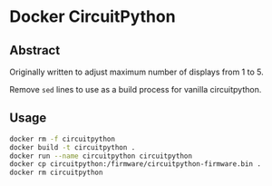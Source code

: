 # Docker CircuitPython

## Abstract

Originally written to adjust maximum number of displays from 1 to 5.

Remove `sed` lines to use as a build process for vanilla circuitpython.

## Usage

```bash
docker rm -f circuitpython
docker build -t circuitpython .
docker run --name circuitpython circuitpython
docker cp circuitpython:/firmware/circuitpython-firmware.bin .
docker rm circuitpython
```
